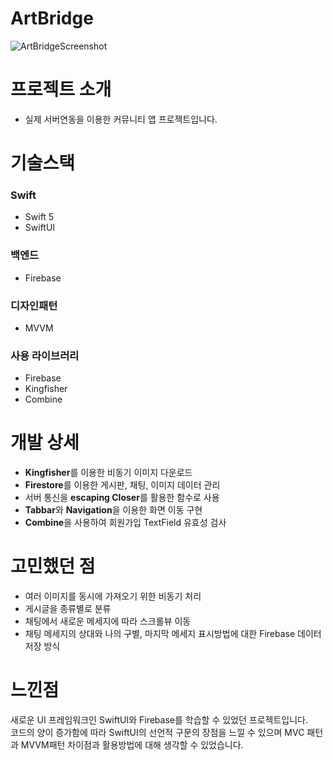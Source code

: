 # ArtBridge
![ArtBridgeScreenshot](https://user-images.githubusercontent.com/54075367/228310426-70b8cc46-6482-4cc7-8ebe-5169581b2f73.png)

# 프로젝트 소개
* 실제 서버연동을 이용한 커뮤니티 앱 프로젝트입니다.

# 기술스택

### Swift
* Swift 5
* SwiftUI

### 백엔드
* Firebase

### 디자인패턴
* MVVM

### 사용 라이브러리
* Firebase
* Kingfisher
* Combine

# 개발 상세
* **Kingfisher**를 이용한 비동기 이미지 다운로드
* **Firestore**를 이용한 게시판, 채팅, 이미지 데이터 관리
* 서버 통신을 **escaping Closer**를 활용한 함수로 사용
* **Tabbar**와 **Navigation**을 이용한 화면 이동 구현
* **Combine**을 사용하여 회원가입 TextField 유효성 검사 

# 고민했던 점
* 여러 이미지를 동시에 가져오기 위한 비동기 처리
* 게시글을 종류별로 분류
* 채팅에서 새로운 메세지에 따라 스크롤뷰 이동
* 채팅 메세지의 상대와 나의 구별, 마지막 메세지 표시방법에 대한 Firebase 데이터 저장 방식

# 느낀점
새로운 UI 프레임워크인 SwiftUI와 Firebase를 학습할 수 있었던 프로젝트입니다.</br>
코드의 양이 증가함에 따라 SwiftUI의 선언적 구문의 장점을 느낄 수 있으며 MVC 패턴과 MVVM패턴 차이점과 활용방법에 대해 생각할 수 있었습니다.
